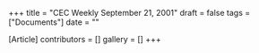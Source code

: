 +++
title = "CEC Weekly September 21, 2001"
draft = false
tags = ["Documents"]
date = ""

[Article]
contributors = []
gallery = []
+++